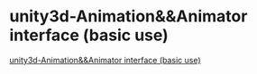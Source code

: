 # unity3d-Animation&&Animator interface (basic use)
[unity3d-Animation&&Animator interface (basic use)](https://aiwithcloud.com/2022/09/16/unity3d_animationanimator_interface_basic_use/)